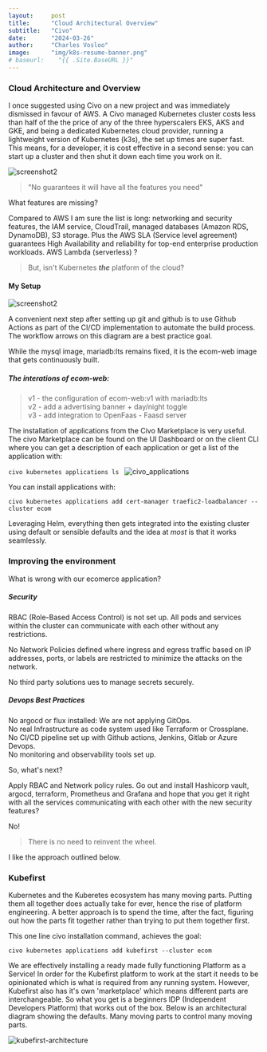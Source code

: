 ```yaml
---
layout:     post
title:      "Cloud Architectural Overview"
subtitle:   "Civo"
date:       "2024-03-26"
author:     "Charles Vosloo"
image:      "img/k8s-resume-banner.png"
# baseurl:    "{{ .Site.BaseURL }}"
---
```

### Cloud Architecture and Overview
I once suggested using Civo on a new project and was immediately dismissed in favour of AWS. A Civo managed Kubernetes cluster costs less than half of the the price of any of the three hyperscalers EKS, AKS and GKE, and being a dedicated Kubernetes cloud provider, running a lightweight version of Kubernetes (k3s), the set up times are super fast. This means, for a developer, it is cost effective in a second sense: you can start up a cluster and then shut it down each time you work on it.

<!-- <img src="/k8s-resume-blog/img/discord_chat3.png" alt="screenshot2">   works too! -->
<!-- ![screenshot](.Site.BaseURL/img/discord_chat3.png) -->
<!-- ![screenshot]({{ .Site.BaseURL }}/img/discord_chat3.png) -->
![screenshot2](https://journeyman33.github.io/k8s-resume-blog/img/discord_chat3.png)


> "No guarantees it will have all the features you need"  

What features are missing? 

Compared to AWS I am sure the list is long: networking and security features, the IAM service, CloudTrail, managed databases (Amazon RDS, DynamoDB), S3 storage. Plus the AWS SLA (Service level agreement) guarantees High Availability and reliability for top-end enterprise production workloads. AWS Lambda (serverless) ?  

> But, isn't Kubernetes ***the*** platform of the cloud?  


#### My Setup  

<!-- ![cloud-arch](/img/cloud_diagram2.png) -->
![screenshot2](https://journeyman33.github.io/k8s-resume-blog/img/cloud_diagram2.png)

A convenient next step after setting up git and github is to use Github Actions as part of the CI/CD implementation to automate the build process. The workflow arrows on this diagram are a best practice goal.   
<!-- After that, setting up Flux or ArgoCD provides a full CI/CD GitOps environment. -->

While the mysql image, mariadb:lts remains fixed, it is the ecom-web image that gets  continuously built.   
 
<!-- The [Docker commands](docker_commands.md) in the MYNOTES menus shows the process of building a new ecom-web image and pushing it to Gihub.  

```kubectl set image deployment/web web=journeyman ecom-web:v2```    
adds the new image to the web deployment and  
``` kubectl -n ecom rollback  ```  
allows you to rollback to verison v1. 

Github Acitons can automate this process. -->

##### The interations of ecom-web:  
  
> v1 - the configuration of ecom-web:v1 with mariadb:lts  
> v2 - add a advertising banner + day/night toggle  
> v3 - add integration to OpenFaas - Faasd server  


The installation of applications from the Civo Marketplace is very useful. The civo Marketplace can be found on the UI Dashboard or on the client CLI where you can get a description of each application or get a list of the application with:  

```civo kubernetes applications ls ```
![civo_applications](/img/civo_applications2.png)

You can install applications with: 

``` civo kubernetes applications add cert-manager traefic2-loadbalancer --cluster ecom ```  

Leveraging Helm, everything then gets integrated into the existing cluster using default or sensible defaults and the idea at *most* is that it works seamlessly. <!--Helm is used under the hood.-->  
<!-- , but the integration is smoother than with vanilla helm. -->


### Improving the environment

What is wrong with our ecomerce application?  
    
##### Security  
RBAC (Role-Based Access Control) is not set up. All pods and services within the cluster can communicate with each other without any restrictions.

No Network Policies defined where ingress and egress traffic based on IP addresses, ports, or labels are restricted to minimize the attacks on the network.

No third party solutions ues to manage secrets securely.

##### Devops Best Practices

No argocd or flux installed: We are not applying GitOps.    
No real Infrastructure as code system used like Terraform or Crossplane.   
No CI/CD pipeline set up with Github actions, Jenkins, Gitlab or Azure Devops.  
No monitoring and observability tools set up.    

So, what's next?  

Apply RBAC and Network policy rules. Go out and install Hashicorp vault, argocd, terraform, Prometheus and Grafana and hope that you get it right with  all the services communicating with each other with the new security features?  

No! 
>There is no need to reinvent the wheel. 

I like the approach outlined below.

### Kubefirst

Kubernetes and the Kuberetes ecosystem has many moving parts.  Putting them all together does actually take for ever, hence the rise of platform engineering. A better approach is to spend the time, after the fact, figuring out how the parts fit together rather than trying to put them together first.


This one line civo installation command, achieves the goal: 

``` civo kubernetes applications add kubefirst --cluster ecom ```  

We are effectively installing a ready made fully functioning Platform as a Service! In order for the Kubefirst platform to work at the start it needs to be opinionated which is what is required from any running system. However, Kubefirst also has it's own 'marketplace' which means different parts are interchangeable. So what you get is a beginners IDP (Independent Developers Platform) that works out of the box. Below is an architectural diagram showing the defaults. Many moving parts to control many moving parts.        

![kubefirst-architecture](/img/kubefirst-arch.png)  

<!-- Here is what we get
--
--
At the outset eveyting works.  
We don't have to spend the time figuring out why the cluster is craashin before  we have learnt the system.  -->